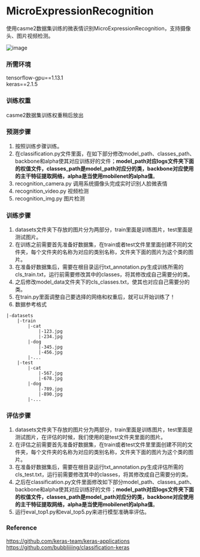 # MicroExpressionRecognition
使用casme2数据集训练的微表情识别MicroExpressionRecognition，支持摄像头、图片视频检测。

![image](https://github.com/homxxx/MicroExpressionRecognition/blob/master/sdg2y-jxz4o.gif)

### 所需环境
tensorflow-gpu==1.13.1   
keras==2.1.5   

### 训练权重
casme2数据集训练权重稍后放出  

### 预测步骤

1. 按照训练步骤训练。  
2. 在classification.py文件里面，在如下部分修改model_path、classes_path、backbone和alpha使其对应训练好的文件；**model_path对应logs文件夹下面的权值文件，classes_path是model_path对应分的类，backbone对应使用的主干特征提取网络，alpha是当使用mobilenet的alpha值**。  
3. recognition_camera.py 调用系统摄像头完成实时识别人脸微表情
4. recognition_video.py 视频检测
5. recognition_img.py 图片检测


### 训练步骤
1. datasets文件夹下存放的图片分为两部分，train里面是训练图片，test里面是测试图片。  
2. 在训练之前需要首先准备好数据集，在train或者test文件里里面创建不同的文件夹，每个文件夹的名称为对应的类别名称，文件夹下面的图片为这个类的图片。
3. 在准备好数据集后，需要在根目录运行txt_annotation.py生成训练所需的cls_train.txt，运行前需要修改其中的classes，将其修改成自己需要分的类。   
4. 之后修改model_data文件夹下的cls_classes.txt，使其也对应自己需要分的类。  
5. 在train.py里面调整自己要选择的网络和权重后，就可以开始训练了！  
6. 数据参考格式
```
|-datasets
    |-train
        |-cat
            |-123.jpg
            |-234.jpg
        |-dog
            |-345.jpg
            |-456.jpg
        |-...
    |-test
        |-cat
            |-567.jpg
            |-678.jpg
        |-dog
            |-789.jpg
            |-890.jpg
        |-...
```


### 评估步骤
1. datasets文件夹下存放的图片分为两部分，train里面是训练图片，test里面是测试图片，在评估的时候，我们使用的是test文件夹里面的图片。  
2. 在评估之前需要首先准备好数据集，在train或者test文件里里面创建不同的文件夹，每个文件夹的名称为对应的类别名称，文件夹下面的图片为这个类的图片。
3. 在准备好数据集后，需要在根目录运行txt_annotation.py生成评估所需的cls_test.txt，运行前需要修改其中的classes，将其修改成自己需要分的类。   
4. 之后在classification.py文件里面修改如下部分model_path、classes_path、backbone和alpha使其对应训练好的文件；**model_path对应logs文件夹下面的权值文件，classes_path是model_path对应分的类，backbone对应使用的主干特征提取网络，alpha是当使用mobilenet的alpha值**。  
5. 运行eval_top1.py和eval_top5.py来进行模型准确率评估。

### Reference
https://github.com/keras-team/keras-applications   
https://github.com/bubbliiiing/classification-keras
